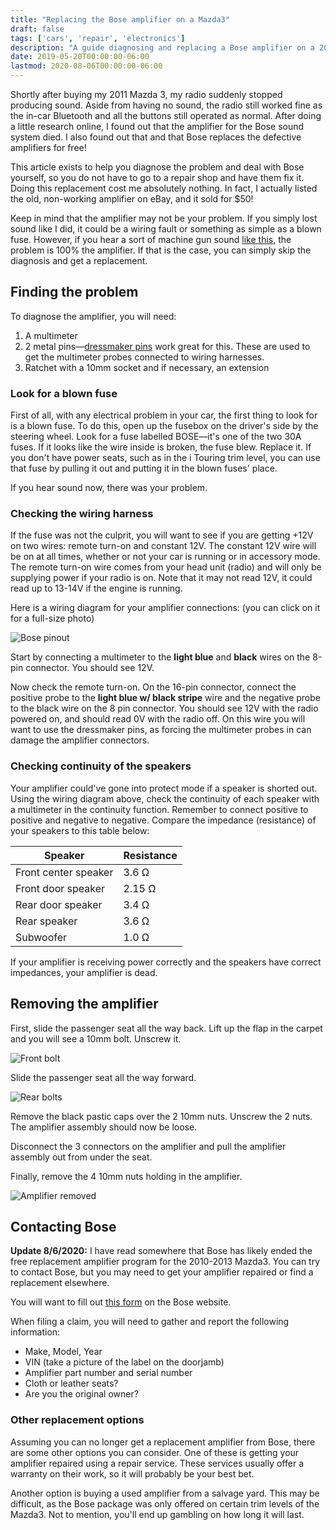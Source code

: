 ```yaml
---
title: "Replacing the Bose amplifier on a Mazda3"
draft: false
tags: ['cars', 'repair', 'electronics']
description: "A guide diagnosing and replacing a Bose amplifier on a 2010-2013 Mazda 3"
date: 2019-05-20T00:00:00-06:00
lastmod: 2020-08-06T00:00:00-06:00
---
```


Shortly after buying my 2011 Mazda 3, my radio suddenly stopped producing sound. Aside from having no sound, the radio still worked fine as the in-car Bluetooth and all the buttons still operated as normal. After doing a little research online, I found out that the amplifier for the Bose sound system died. I also found out that and that Bose replaces the defective amplifiers for free!

This article exists to help you diagnose the problem and deal with Bose yourself, so you do not have to go to a repair shop and have them fix it. Doing this replacement cost me absolutely nothing. In fact, I actually listed the old, non-working amplifier on eBay, and it sold for $50!

Keep in mind that the amplifier may not be your problem. If you simply lost sound like I did, it could be a wiring fault or something as simple as a blown fuse. However, if you hear a sort of machine gun sound [like this](https://www.youtube.com/watch?v=6LP-JGGeBuU), the problem is 100% the amplifier. If that is the case, you can simply skip the diagnosis and get a replacement.

## Finding the problem

To diagnose the amplifier, you will need:

1. A multimeter
2. 2 metal pins&mdash;[dressmaker pins](https://www.amazon.com/Singer-Dressmaker-Pins-500-Count-Size/dp/B000PSFC46) work great for this. These are used to get the multimeter probes connected to wiring harnesses.
3. Ratchet with a 10mm socket and if necessary, an extension

### Look for a blown fuse

First of all, with any electrical problem in your car, the first thing to look for is a blown fuse. To do this, open up the fusebox on the driver's side by the steering wheel. Look for a fuse labelled BOSE&mdash;it's one of the two 30A fuses. If it looks like the wire inside is broken, the fuse blew. Replace it. If you don't have power seats, such as in the i Touring trim level, you can use that fuse by pulling it out and putting it in the blown fuses' place.

If you hear sound now, there was your problem.

### Checking the wiring harness

If the fuse was not the culprit, you will want to see if you are getting +12V on two wires: remote turn-on and constant 12V. The constant 12V wire will be on at all times, whether or not your car is running or in accessory mode. The remote turn-on wire comes from your head unit (radio) and will only be supplying power if your radio is on. Note that it may not read 12V, it could read up to 13-14V if the engine is running.

Here is a wiring diagram for your amplifier connections: (you can click on it for a full-size photo)

<!--[![Bose pinout](/img/mazda-bose-pinout.jpg)](/img/mazda-bose-pinout.jpg)-->
![Bose pinout](/img/mazda-bose-pinout.jpg)

Start by connecting a multimeter to the **light blue** and **black** wires on the 8-pin connector. You should see 12V.

Now check the remote turn-on. On the 16-pin connector, connect the positive probe to the **light blue w/ black stripe** wire and the negative probe to the black wire on the 8 pin connector. You should see 12V with the radio powered on, and should read 0V with the radio off. On this wire you will want to use the dressmaker pins, as forcing the multimeter probes in can damage the amplifier connectors.

### Checking continuity of the speakers

Your amplifier could've gone into protect mode if a speaker is shorted out. Using the wiring diagram above, check the continuity of each speaker with a multimeter in the continuity function. Remember to connect positive to positive and negative to negative. Compare the impedance (resistance) of your speakers to this table below:

Speaker                 | Resistance
------------------------|-----------
Front center speaker    | 3.6 &Omega;
Front door speaker      | 2.15 &Omega;
Rear door speaker       | 3.4 &Omega;
Rear speaker            | 3.6 &Omega;
Subwoofer               | 1.0 &Omega;

If your amplifier is receiving power correctly and the speakers have correct impedances, your amplifier is dead.

## Removing the amplifier

First, slide the passenger seat all the way back. Lift up the flap in the carpet and you will see a 10mm bolt. Unscrew it.

![Front bolt](/img/mazda-bose-front.jpg)

Slide the passenger seat all the way forward.

![Rear bolts](/img/mazda-bose-rear.jpg)

Remove the black pastic caps over the 2 10mm nuts. Unscrew the 2 nuts. The amplifier assembly should now be loose.

Disconnect the 3 connectors on the amplifier and pull the amplifier assembly out from under the seat.

Finally, remove the 4 10mm nuts holding in the amplifier.

![Amplifier removed](/img/mazda-bose-amplifier.jpg)

## Contacting Bose

**Update 8/6/2020:** I have read somewhere that Bose has likely ended the free replacement amplifier program for the 2010-2013 Mazda3. You can try to contact Bose, but you may need to get your amplifier repaired or find a replacement elsewhere.

You will want to fill out [this form](https://automotive.bose.com/contact-us) on the Bose website. 

When filing a claim, you will need to gather and report the following information:

* Make, Model, Year
* VIN (take a picture of the label on the doorjamb)
* Amplifier part number and serial number
* Cloth or leather seats?
* Are you the original owner?

### Other replacement options

Assuming you can no longer get a replacement amplifier from Bose, there are some other options you can consider. One of these is getting your amplifier repaired using a repair service. These services usually offer a warranty on their work, so it will probably be your best bet.

Another option is buying a used amplifier from a salvage yard. This may be difficult, as the Bose package was only offered on certain trim levels of the Mazda3. Not to mention, you'll end up gambling on how long it will last.
